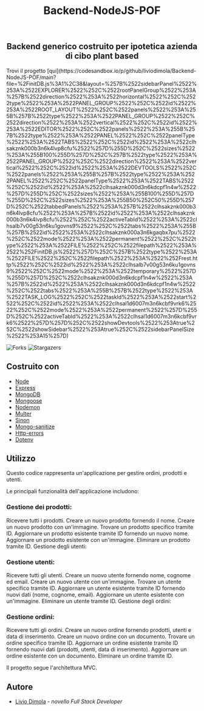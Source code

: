 <h1 align="center">Backend-NodeJS-POF</h1>
<br/>
<p align="center">
  <h2 align="center">Backend generico costruito per ipotetica azienda di cibo plant based</h3>
Trovi il progetto [qui](https://codesandbox.io/p/github/liviodimola/Backend-NodeJS-POF/main?file=%2FinitDB.js%3A1%2C38&layout=%257B%2522sidebarPanel%2522%253A%2522EXPLORER%2522%252C%2522rootPanelGroup%2522%253A%257B%2522direction%2522%253A%2522horizontal%2522%252C%2522type%2522%253A%2522PANEL_GROUP%2522%252C%2522id%2522%253A%2522ROOT_LAYOUT%2522%252C%2522panels%2522%253A%255B%257B%2522type%2522%253A%2522PANEL_GROUP%2522%252C%2522direction%2522%253A%2522vertical%2522%252C%2522id%2522%253A%2522EDITOR%2522%252C%2522panels%2522%253A%255B%257B%2522type%2522%253A%2522PANEL%2522%252C%2522panelType%2522%253A%2522TABS%2522%252C%2522id%2522%253A%2522clhsakznk000b3n6k4lvp8cfu%2522%257D%255D%252C%2522sizes%2522%253A%255B100%255D%257D%252C%257B%2522type%2522%253A%2522PANEL_GROUP%2522%252C%2522direction%2522%253A%2522vertical%2522%252C%2522id%2522%253A%2522DEVTOOLS%2522%252C%2522panels%2522%253A%255B%257B%2522type%2522%253A%2522PANEL%2522%252C%2522panelType%2522%253A%2522TABS%2522%252C%2522id%2522%253A%2522clhsakznk000d3n6kdcpf1n4w%2522%257D%255D%252C%2522sizes%2522%253A%255B100%255D%257D%255D%252C%2522sizes%2522%253A%255B50%252C50%255D%257D%252C%2522tabbedPanels%2522%253A%257B%2522clhsakznk000b3n6k4lvp8cfu%2522%253A%257B%2522id%2522%253A%2522clhsakznk000b3n6k4lvp8cfu%2522%252C%2522activeTabId%2522%253A%2522clhsalb7v00g53n6ku1govns9%2522%252C%2522tabs%2522%253A%255B%257B%2522id%2522%253A%2522clhsakznk000a3n6kgaqbx7pu%2522%252C%2522mode%2522%253A%2522permanent%2522%252C%2522type%2522%253A%2522FILE%2522%252C%2522filepath%2522%253A%2522%252FinitDB.js%2522%257D%252C%257B%2522type%2522%253A%2522FILE%2522%252C%2522filepath%2522%253A%2522%252Frest.http%2522%252C%2522id%2522%253A%2522clhsalb7v00g53n6ku1govns9%2522%252C%2522mode%2522%253A%2522temporary%2522%257D%255D%257D%252C%2522clhsakznk000d3n6kdcpf1n4w%2522%253A%257B%2522id%2522%253A%2522clhsakznk000d3n6kdcpf1n4w%2522%252C%2522tabs%2522%253A%255B%257B%2522type%2522%253A%2522TASK_LOG%2522%252C%2522taskId%2522%253A%2522start%2522%252C%2522id%2522%253A%2522clhsal1d6007m3n6kcbf9vrk6%2522%252C%2522mode%2522%253A%2522permanent%2522%257D%255D%252C%2522activeTabId%2522%253A%2522clhsal1d6007m3n6kcbf9vrk6%2522%257D%257D%252C%2522showDevtools%2522%253Atrue%252C%2522showSidebar%2522%253Atrue%252C%2522sidebarPanelSize%2522%253A15%257D)
</p>

![Forks](https://img.shields.io/github/forks/liviodimola/Backend-NodeJS-POF?style=social) ![Stargazers](https://img.shields.io/github/stars/liviodimola/Backend-NodeJS-POF?style=social) 

## Costruito con
* [Node](https://nodejs.org/it)
* [Express](https://expressjs.com/it/)
* [MongoDB](https://www.mongodb.com/it-it)
* [Mongoose](https://mongoosejs.com/)
* [Nodemon](https://nodemon.io/)
* [Multer](https://www.npmjs.com/package/multer)
* [Sinon](https://www.npmjs.com/package/dotenv)
* [Mongo-sanitize](https://www.npmjs.com/package/mongo-sanitize)
* [Http-errors](https://www.npmjs.com/package/http-errors/v/1.6.)
* [Dotenv](https://www.npmjs.com/package/dotenv)
## Utilizzo
Questo codice rappresenta un'applicazione per gestire ordini, prodotti e utenti.

Le principali funzionalità dell'applicazione includono:

<h3>Gestione dei prodotti:</h3>

Ricevere tutti i prodotti.
Creare un nuovo prodotto fornendo il nome.
Creare un nuovo prodotto con un'immagine.
Trovare un prodotto specifico tramite ID.
Aggiornare un prodotto esistente tramite ID fornendo un nuovo nome.
Aggiornare un prodotto esistente con un'immagine.
Eliminare un prodotto tramite ID.
Gestione degli utenti:

<h3>Gestione utenti:</h3>

Ricevere tutti gli utenti.
Creare un nuovo utente fornendo nome, cognome ed email.
Creare un nuovo utente con un'immagine.
Trovare un utente specifico tramite ID.
Aggiornare un utente esistente tramite ID fornendo nuovi dati (nome, cognome, email).
Aggiornare un utente esistente con un'immagine.
Eliminare un utente tramite ID.
Gestione degli ordini:

<h3>Gestione ordini:</h3>

Ricevere tutti gli ordini.
Creare un nuovo ordine fornendo prodotti, utenti e data di inserimento.
Creare un nuovo ordine con un documento.
Trovare un ordine specifico tramite ID.
Aggiornare un ordine esistente tramite ID fornendo nuovi dati (prodotti, utenti, data di inserimento).
Aggiornare un ordine esistente con un documento.
Eliminare un ordine tramite ID.


Il progetto segue l'architettura MVC.
## Autore
* [Livio Dimola](https://github.com/liviodimola) - *novello Full Stack Developer*

